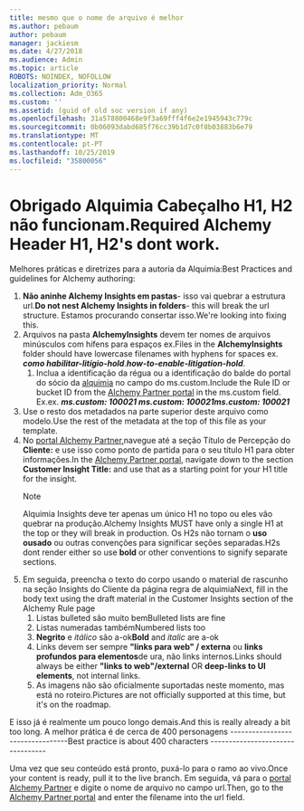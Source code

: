 ```yaml
---
title: mesmo que o nome de arquivo é melhor
ms.author: pebaum
author: pebaum
manager: jackiesm
ms.date: 4/27/2018
ms.audience: Admin
ms.topic: article
ROBOTS: NOINDEX, NOFOLLOW
localization_priority: Normal
ms.collection: Adm_O365
ms.custom: ''
ms.assetid: (guid of old soc version if any)
ms.openlocfilehash: 31a578800468e9f3a69fff4f6e2e1945943c779c
ms.sourcegitcommit: 0b06093dabd685f76cc39b1d7c0f8b03883b6e79
ms.translationtype: MT
ms.contentlocale: pt-PT
ms.lasthandoff: 10/25/2019
ms.locfileid: "35800056"
---
```

# <a name="required-alchemy-header-h1-h2s-dont-work"></a><span data-ttu-id="190bb-102">Obrigado Alquimia Cabeçalho H1, H2 não funcionam.</span><span class="sxs-lookup"><span data-stu-id="190bb-102">Required Alchemy Header H1, H2's dont work.</span></span>
<span data-ttu-id="190bb-103">Melhores práticas e diretrizes para a autoria da Alquimia:</span><span class="sxs-lookup"><span data-stu-id="190bb-103">Best Practices and guidelines for Alchemy authoring:</span></span>

1. <span data-ttu-id="190bb-104">**Não aninhe Alchemy Insights em pastas**- isso vai quebrar a estrutura url.</span><span class="sxs-lookup"><span data-stu-id="190bb-104">**Do not nest Alchemy Insights in folders**- this will break the url structure.</span></span> <span data-ttu-id="190bb-105">Estamos procurando consertar isso.</span><span class="sxs-lookup"><span data-stu-id="190bb-105">We're looking into fixing this.</span></span>
1. <span data-ttu-id="190bb-106">Arquivos na pasta **AlchemyInsights** devem ter nomes de arquivos minúsculos com hífens para espaços ex.</span><span class="sxs-lookup"><span data-stu-id="190bb-106">Files in the **AlchemyInsights** folder should have lowercase filenames with hyphens for spaces ex.</span></span> <span data-ttu-id="190bb-107">***como habilitar-litígio-hold***.</span><span class="sxs-lookup"><span data-stu-id="190bb-107">***how-to-enable-litigation-hold***.</span></span>
    1. <span data-ttu-id="190bb-108">Inclua a identificação da régua ou a identificação do balde do portal do sócio da [alquimia](https://alchemyportal.azurewebsites.net) no campo do ms.custom.</span><span class="sxs-lookup"><span data-stu-id="190bb-108">Include the Rule ID or bucket ID from the [Alchemy Partner portal](https://alchemyportal.azurewebsites.net) in the ms.custom field.</span></span> <span data-ttu-id="190bb-109">Ex.</span><span class="sxs-lookup"><span data-stu-id="190bb-109">ex.</span></span> <span data-ttu-id="190bb-110">***ms.custom: 100021 ms.custom: 100021***</span><span class="sxs-lookup"><span data-stu-id="190bb-110">***ms.custom: 100021***</span></span>
1. <span data-ttu-id="190bb-111">Use o resto dos metadados na parte superior deste arquivo como modelo.</span><span class="sxs-lookup"><span data-stu-id="190bb-111">Use the rest of the metadata at the top of this file as your template.</span></span>
1. <span data-ttu-id="190bb-112">No [portal Alchemy Partner,](https://alchemyportal.azurewebsites.net)navegue até a seção Título de Percepção do **Cliente:** e use isso como ponto de partida para o seu título H1 para obter informações.</span><span class="sxs-lookup"><span data-stu-id="190bb-112">In the [Alchemy Partner portal](https://alchemyportal.azurewebsites.net), navigate down to the section **Customer Insight Title:** and use that as a starting point for your H1 title for the insight.</span></span> 
    > [!NOTE]
    > <span data-ttu-id="190bb-113">Alquimia Insights deve ter apenas um único H1 no topo ou eles vão quebrar na produção.</span><span class="sxs-lookup"><span data-stu-id="190bb-113">Alchemy Insights MUST have only a single H1 at the top or they will break in production.</span></span> <span data-ttu-id="190bb-114">Os H2s não tornam o **uso ousado** ou outras convenções para significar seções separadas.</span><span class="sxs-lookup"><span data-stu-id="190bb-114">H2s dont render either so use **bold** or other conventions to signify separate sections.</span></span>
1. <span data-ttu-id="190bb-115">Em seguida, preencha o texto do corpo usando o material de rascunho na seção Insights do Cliente da página regra de alquimia</span><span class="sxs-lookup"><span data-stu-id="190bb-115">Next, fill in the body text using the draft material in the Customer Insights section of the Alchemy Rule page</span></span>
    1. <span data-ttu-id="190bb-116">Listas bulleted são muito bem</span><span class="sxs-lookup"><span data-stu-id="190bb-116">Bulleted lists are fine</span></span>
    1. <span data-ttu-id="190bb-117">Listas numeradas também</span><span class="sxs-lookup"><span data-stu-id="190bb-117">Numbered lists too</span></span>
    1. <span data-ttu-id="190bb-118">**Negrito** e *itálico* são a-ok</span><span class="sxs-lookup"><span data-stu-id="190bb-118">**Bold** and *italic* are a-ok</span></span>
    1. <span data-ttu-id="190bb-119">Links devem ser sempre **"links para web" / externa** ou **links profundos para elementos**de ura, não links internos.</span><span class="sxs-lookup"><span data-stu-id="190bb-119">Links should always be either **"links to web"/external** OR **deep-links to UI elements**, not internal links.</span></span>
    1. <span data-ttu-id="190bb-120">As imagens não são oficialmente suportadas neste momento, mas está no roteiro.</span><span class="sxs-lookup"><span data-stu-id="190bb-120">Pictures are not officially supported at this time, but it's on the roadmap.</span></span>

<span data-ttu-id="190bb-121">E isso já é realmente um pouco longo demais.</span><span class="sxs-lookup"><span data-stu-id="190bb-121">And this is really already a bit too long.</span></span> <span data-ttu-id="190bb-122">A melhor prática é de cerca de 400 personagens ---------------------------------</span><span class="sxs-lookup"><span data-stu-id="190bb-122">Best practice is about 400 characters ---------------------------------</span></span>

<span data-ttu-id="190bb-123">Uma vez que seu conteúdo está pronto, puxá-lo para o ramo ao vivo.</span><span class="sxs-lookup"><span data-stu-id="190bb-123">Once your content is ready, pull it to the live branch.</span></span> <span data-ttu-id="190bb-124">Em seguida, vá para o [portal Alchemy Partner](https://alchemyportal.azurewebsites.net) e digite o nome de arquivo no campo url.</span><span class="sxs-lookup"><span data-stu-id="190bb-124">Then, go to the [Alchemy Partner portal](https://alchemyportal.azurewebsites.net) and enter the filename into the url field.</span></span> 